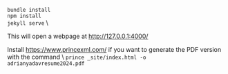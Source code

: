 `bundle install` \
`npm install` \
`jekyll serve` \

This will open a webpage at http://127.0.0.1:4000/

Install https://www.princexml.com/ if you want to generate the PDF version with the command \ `prince _site/index.html -o adrianyadavresume2024.pdf`
